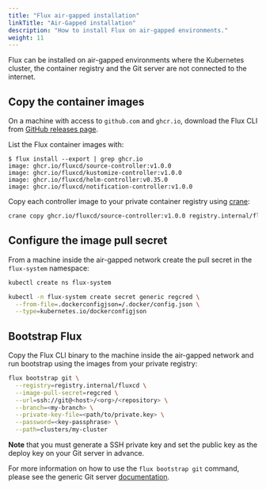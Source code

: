 ```yaml
---
title: "Flux air-gapped installation"
linkTitle: "Air-Gapped installation"
description: "How to install Flux on air-gapped environments."
weight: 11
---
```


Flux can be installed on air-gapped environments where the Kubernetes cluster,
the container registry and the Git server are not connected to the internet.

## Copy the container images

On a machine with access to `github.com` and `ghcr.io`,
download the Flux CLI from [GitHub releases page](https://github.com/fluxcd/flux2/releases).

List the Flux container images with:

```console
$ flux install --export | grep ghcr.io
image: ghcr.io/fluxcd/source-controller:v1.0.0
image: ghcr.io/fluxcd/kustomize-controller:v1.0.0
image: ghcr.io/fluxcd/helm-controller:v0.35.0
image: ghcr.io/fluxcd/notification-controller:v1.0.0
```

Copy each controller image to your private container registry using
[crane](https://github.com/google/go-containerregistry/blob/main/cmd/crane/README.md):

```sh
crane copy ghcr.io/fluxcd/source-controller:v1.0.0 registry.internal/fluxcd/source-controller:v1.0.0
```

## Configure the image pull secret

From a machine inside the air-gapped network
create the pull secret in the `flux-system` namespace:

```sh
kubectl create ns flux-system

kubectl -n flux-system create secret generic regcred \
  --from-file=.dockerconfigjson=/.docker/config.json \
  --type=kubernetes.io/dockerconfigjson
```

## Bootstrap Flux

Copy the Flux CLI binary to the machine inside the air-gapped network and
run bootstrap using the images from your private registry:

```sh
flux bootstrap git \
  --registry=registry.internal/fluxcd \
  --image-pull-secret=regcred \
  --url=ssh://git@<host>/<org>/<repository> \
  --branch=<my-branch> \
  --private-key-file=<path/to/private.key> \
  --password=<key-passphrase> \
  --path=clusters/my-cluster
```

**Note** that you must generate a SSH private key and set the public key
as the deploy key on your Git server in advance.

For more information on how to use the `flux bootstrap git` command,
please see the generic Git server [documentation](flux/installation/generic-git-server/).
